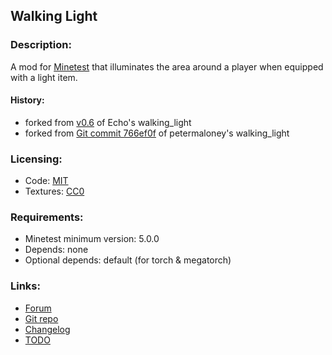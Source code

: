 ## Walking Light

### Description:

A mod for [Minetest][] that illuminates the area around a player when equipped with a light item.

#### History:

- forked from [v0.6][forum] of Echo's walking_light
- forked from [Git commit 766ef0f](https://github.com/petermaloney/walking_light/tree/766ef0f) of petermaloney's walking_light

### Licensing:

- Code: [MIT](LICENSE.txt)
- Textures: [CC0](https://creativecommons.org/publicdomain/zero/1.0/legalcode)

### Requirements:

- Minetest minimum version: 5.0.0
- Depends: none
- Optional depends: default (for torch & megatorch)

### Links:

- [Forum][forum]
- [Git repo](https://github.com/AntumMT/mod-walking_light)
- [Changelog](changelog.txt)
- [TODO](TODO.txt)


[Minetest]: http://minetest.net/
[forum]: https://forum.minetest.net/viewtopic.php?t=2621
